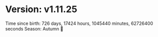 # Version: v1.11.25
Time since birth: 726 days, 17424 hours, 1045440 minutes, 62726400 seconds
Season: Autumn 🍁
